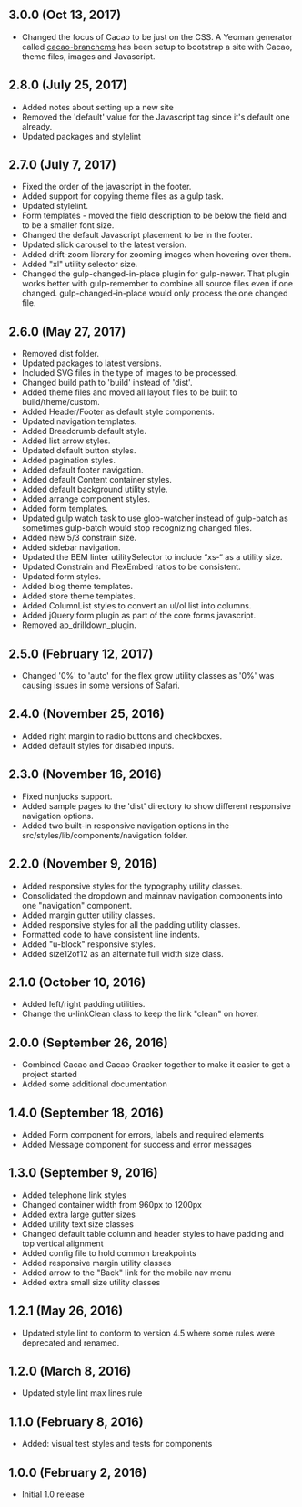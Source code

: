 ## 3.0.0 (Oct 13, 2017)

* Changed the focus of Cacao to be just on the CSS. A Yeoman generator called [cacao-branchcms](https://github.com/aptuitiv/generator-cacao-branchcms) has been setup to bootstrap a site with Cacao, theme files, images and Javascript.

## 2.8.0 (July 25, 2017)

* Added notes about setting up a new site
* Removed the 'default' value for the Javascript tag since it's default one already.
* Updated packages and stylelint

## 2.7.0 (July 7, 2017)

* Fixed the order of the javascript in the footer.
* Added support for copying theme files as a gulp task.
* Updated stylelint.
* Form templates - moved the field description to be below the field and to be a smaller font size.
* Changed the default Javascript placement to be in the footer.
* Updated slick carousel to the latest version.
* Added drift-zoom library for zooming images when hovering over them.
* Added "xl" utility selector size.
* Changed the gulp-changed-in-place plugin for gulp-newer. That plugin works better with gulp-remember to combine all source files even if one changed. gulp-changed-in-place would only process the one changed file.

## 2.6.0 (May 27, 2017)

* Removed dist folder.
* Updated packages to latest versions.
* Included SVG files in the type of images to be processed.
* Changed build path to 'build' instead of 'dist'.
* Added theme files and moved all layout files to be built to build/theme/custom.
* Added Header/Footer as default style components.
* Updated navigation templates.
* Added Breadcrumb default style.
* Added list arrow styles.
* Updated default button styles.
* Added pagination styles.
* Added default footer navigation.
* Added default Content container styles.
* Added default background utility style.
* Added arrange component styles.
* Added form templates.
* Updated gulp watch task to use glob-watcher instead of gulp-batch as sometimes gulp-batch would stop recognizing changed files.
* Added new 5/3 constrain size.
* Added sidebar navigation.
* Updated the BEM linter utilitySelector to include “xs-“ as a utility size.
* Updated Constrain and FlexEmbed ratios to be consistent.
* Updated form styles.
* Added blog theme templates.
* Added store theme templates.
* Added ColumnList styles to convert an ul/ol list into columns.
* Added jQuery form plugin as part of the core forms javascript.
* Removed ap_drilldown_plugin.

## 2.5.0 (February 12, 2017)

* Changed '0%' to 'auto' for the flex grow utility classes as '0%' was causing issues in some versions of Safari.

## 2.4.0 (November 25, 2016)

* Added right margin to radio buttons and checkboxes.
* Added default styles for disabled inputs.

## 2.3.0 (November 16, 2016)

* Fixed nunjucks support.
* Added sample pages to the 'dist' directory to show different responsive navigation options.
* Added two built-in responsive navigation options in the src/styles/lib/components/navigation folder.

## 2.2.0 (November 9, 2016)

* Added responsive styles for the typography utility classes.
* Consolidated the dropdown and mainnav navigation components into one "navigation" component. 
* Added margin gutter utility classes.
* Added responsive styles for all the padding utility classes.
* Formatted code to have consistent line indents.
* Added "u-block" responsive styles.
* Added size12of12 as an alternate full width size class.

## 2.1.0 (October 10, 2016)

* Added left/right padding utilities.
* Change the u-linkClean class to keep the link "clean" on hover.

## 2.0.0 (September 26, 2016)

* Combined Cacao and Cacao Cracker together to make it easier to get a project started
* Added some additional documentation

## 1.4.0 (September 18, 2016)

* Added Form component for errors, labels and required elements
* Added Message component for success and error messages

## 1.3.0 (September 9, 2016)

* Added telephone link styles
* Changed container width from 960px to 1200px
* Added extra large gutter sizes
* Added utility text size classes
* Changed default table column and header styles to have padding and top vertical alignment
* Added config file to hold common breakpoints 
* Added responsive margin utility classes
* Added arrow to the "Back" link for the mobile nav menu
* Added extra small size utility classes

## 1.2.1 (May 26, 2016)

* Updated style lint to conform to version 4.5 where some rules were deprecated and renamed.

## 1.2.0 (March 8, 2016)

* Updated style lint max lines rule

## 1.1.0 (February 8, 2016)

* Added: visual test styles and tests for components

## 1.0.0 (February 2, 2016)

* Initial 1.0 release
